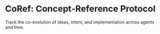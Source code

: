 # CoRef: Concept-Reference Protocol

Track the co-evolution of ideas, intent, and implementation across agents and time.